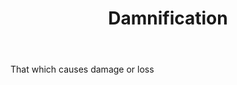 ---
title: Damnification
letter: D
permalink: "/definitions/bld-damnification.html"
body: That which causes damage or loss
published_at: '2018-07-07'
source: Black's Law Dictionary 2nd Ed (1910)
layout: post
---